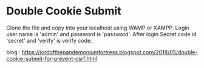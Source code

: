 # Double Cookie Submit

Clone the file and copy into your localhost using WAMP or XAMPP. Login user name is 'admin' and password is 'password'. After login Secret code id 'secret' and 'verify' is verify code.

blog : https://lordofthepandemoniumfortress.blogspot.com/2018/05/double-cookie-submit-for-prevent-csrf.html
